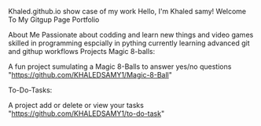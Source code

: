 Khaled.github.io
show case of my work Hello, I'm Khaled samy! Welcome To My Gitgup Page Portfolio

About Me
Passionate about codding and learn new things and video games
skilled in programming espcially in pything
currently learning advanced git and githup workflows
Projects
Magic 8-balls:

A fun project sumulating a Magic 8-Balls to answer yes/no questions "https://github.com/KHALEDSAMY1/Magic-8-Ball"

To-Do-Tasks:

A project add or delete or view your tasks "https://github.com/KHALEDSAMY1/to-do-task"
